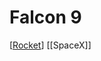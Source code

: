 # Falcon 9

[[Rocket]] [[SpaceX]]

[//begin]: # "Autogenerated link references for markdown compatibility"
[rocket]: rocket "Rocket"
[//end]: # "Autogenerated link references"